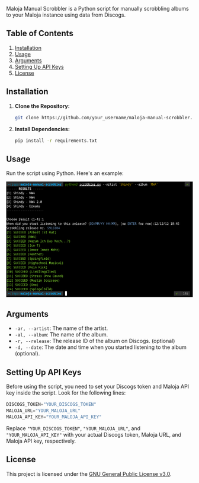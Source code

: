 Maloja Manual Scrobbler is a Python script for manually scrobbling albums to your Maloja instance using data from Discogs.

## Table of Contents

1. [Installation](#installation)
2. [Usage](#usage)
3. [Arguments](#arguments)
4. [Setting Up API Keys](#setting-up-api-keys)
5. [License](#license)

## Installation

1. **Clone the Repository:**
   
   ```bash
   git clone https://github.com/your_username/maloja-manual-scrobbler.git
   ```
   
2. **Install Dependencies:**
   ```bash
   pip install -r requirements.txt
   ```

## Usage

Run the script using Python. Here's an example:

![Usage](./usage.png)

## Arguments

- `-ar, --artist`: The name of the artist.
- `-al, --album`: The name of the album.
- `-r, --release`: The release ID of the album on Discogs. (optional)
- `-d, --date`: The date and time when you started listening to the album (optional).

## Setting Up API Keys

Before using the script, you need to set your Discogs token and Maloja API key inside the script. Look for the following lines:

```python
DISCOGS_TOKEN="YOUR_DISCOGS_TOKEN"
MALOJA_URL="YOUR_MALOJA_URL"
MALOJA_API_KEY="YOUR_MALOJA_API_KEY"
```

Replace `"YOUR_DISCOGS_TOKEN"`, `"YOUR_MALOJA_URL"`, and `"YOUR_MALOJA_API_KEY"` with your actual Discogs token, Maloja URL, and Maloja API key, respectively.

## License

This project is licensed under the [GNU General Public License v3.0](LICENSE).
